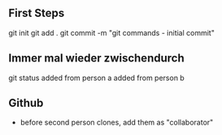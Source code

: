 
## First Steps
git init
git add .
git commit -m "git commands - initial commit"

## Immer mal wieder zwischendurch

git status
added from person a
added from person b

## Github
- before second person clones, add them as "collaborator"

